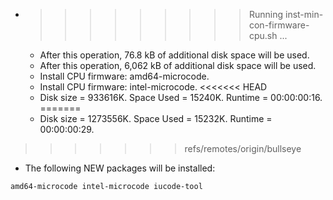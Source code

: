 * >>>>>>>>> Running inst-min-con-firmware-cpu.sh ...
  * After this operation, 76.8 kB of additional disk space will be used.
  * After this operation, 6,062 kB of additional disk space will be used.
  * Install CPU firmware: amd64-microcode.
  * Install CPU firmware: intel-microcode.
<<<<<<< HEAD
  * Disk size = 933616K. Space Used = 15240K. Runtime = 00:00:00:16.
=======
  * Disk size = 1273556K. Space Used = 15232K. Runtime = 00:00:00:29.
>>>>>>> refs/remotes/origin/bullseye
  * The following NEW packages will be installed:
  ```bash
amd64-microcode intel-microcode iucode-tool
  ```
